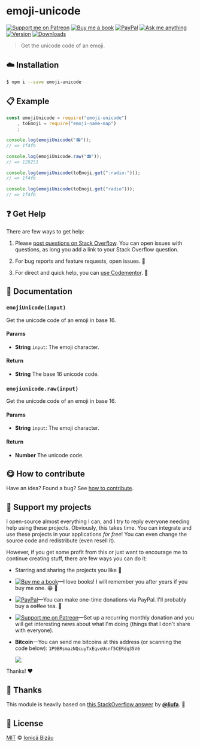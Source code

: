 <!-- Please do not edit this file. Edit the `blah` field in the `package.json` instead. If in doubt, open an issue. -->


# emoji-unicode

 [![Support me on Patreon][badge_patreon]][patreon] [![Buy me a book][badge_amazon]][amazon] [![PayPal][badge_paypal_donate]][paypal-donations] [![Ask me anything](https://img.shields.io/badge/ask%20me-anything-1abc9c.svg)](https://github.com/IonicaBizau/ama) [![Version](https://img.shields.io/npm/v/emoji-unicode.svg)](https://www.npmjs.com/package/emoji-unicode) [![Downloads](https://img.shields.io/npm/dt/emoji-unicode.svg)](https://www.npmjs.com/package/emoji-unicode)

> Get the unicode code of an emoji.

## :cloud: Installation

```sh
$ npm i --save emoji-unicode
```


## :clipboard: Example



```js
const emojiUnicode = require("emoji-unicode")
    , toEmoji = require("emoji-name-map")
    ;

console.log(emojiUnicode("📻"));
// => 1f4fb

console.log(emojiUnicode.raw("📻"));
// => 128251

console.log(emojiUnicode(toEmoji.get(":radio:")));
// => 1f4fb

console.log(emojiUnicode(toEmoji.get("radio")));
// => 1f4fb
```



## :question: Get Help

There are few ways to get help:

 1. Please [post questions on Stack Overflow](https://stackoverflow.com/questions/ask). You can open issues with questions, as long you add a link to your Stack Overflow question.
 2. For bug reports and feature requests, open issues. :bug:

 3. For direct and quick help, you can [use Codementor](https://www.codementor.io/johnnyb). :rocket:



## :memo: Documentation


### `emojiUnicode(input)`
Get the unicode code of an emoji in base 16.

#### Params

- **String** `input`: The emoji character.

#### Return
- **String** The base 16 unicode code.

### `emojiunicode.raw(input)`
Get the unicode code of an emoji in base 16.

#### Params

- **String** `input`: The emoji character.

#### Return
- **Number** The unicode code.



## :yum: How to contribute
Have an idea? Found a bug? See [how to contribute][contributing].


## :sparkling_heart: Support my projects

I open-source almost everything I can, and I try to reply everyone needing help using these projects. Obviously,
this takes time. You can integrate and use these projects in your applications *for free*! You can even change the source code and redistribute (even resell it).

However, if you get some profit from this or just want to encourage me to continue creating stuff, there are few ways you can do it:

 - Starring and sharing the projects you like :rocket:
 - [![Buy me a book][badge_amazon]][amazon]—I love books! I will remember you after years if you buy me one. :grin: :book:
 - [![PayPal][badge_paypal]][paypal-donations]—You can make one-time donations via PayPal. I'll probably buy a ~~coffee~~ tea. :tea:
 - [![Support me on Patreon][badge_patreon]][patreon]—Set up a recurring monthly donation and you will get interesting news about what I'm doing (things that I don't share with everyone).
 - **Bitcoin**—You can send me bitcoins at this address (or scanning the code below): `1P9BRsmazNQcuyTxEqveUsnf5CERdq35V6`

    ![](https://i.imgur.com/z6OQI95.png)

Thanks! :heart:


## :cake: Thanks
This module is heavily based on [this StackOverflow answer](http://stackoverflow.com/a/37729608/1420197) by [**@liufa**](https://github.com/liufa). :cake:


## :scroll: License

[MIT][license] © [Ionică Bizău][website]

[badge_patreon]: http://ionicabizau.github.io/badges/patreon.svg
[badge_amazon]: http://ionicabizau.github.io/badges/amazon.svg
[badge_paypal]: http://ionicabizau.github.io/badges/paypal.svg
[badge_paypal_donate]: http://ionicabizau.github.io/badges/paypal_donate.svg
[patreon]: https://www.patreon.com/ionicabizau
[amazon]: http://amzn.eu/hRo9sIZ
[paypal-donations]: https://www.paypal.com/cgi-bin/webscr?cmd=_s-xclick&hosted_button_id=RVXDDLKKLQRJW
[donate-now]: http://i.imgur.com/6cMbHOC.png

[license]: http://showalicense.com/?fullname=Ionic%C4%83%20Biz%C4%83u%20%3Cbizauionica%40gmail.com%3E%20(https%3A%2F%2Fionicabizau.net)&year=2016#license-mit
[website]: https://ionicabizau.net
[contributing]: /CONTRIBUTING.md
[docs]: /DOCUMENTATION.md
